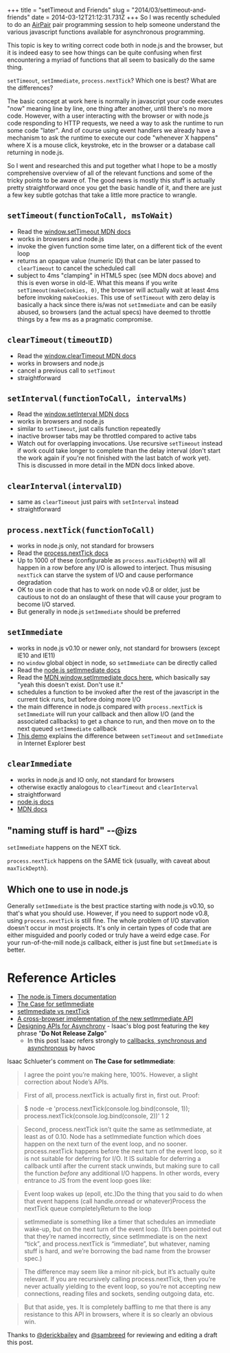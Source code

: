 +++
title = "setTimeout and Friends"
slug = "2014/03/settimeout-and-friends"
date = 2014-03-12T21:12:31.731Z
+++
So I was recently scheduled to do an [AirPair](http://airpair.com) pair programming session to help someone understand the various javascript functions available for asynchronous programming.

This topic is key to writing correct code both in node.js and the browser, but it is indeed easy to see how things can be quite confusing when first encountering a myriad of functions that all seem to basically do the same thing.

`setTimeout`, `setImmediate`, `process.nextTick`? Which one is best? What are the differences?

The basic concept at work here is normally in javascript your code executes "now" meaning line by line, one thing after another, until there's no more code. However, with a user interacting with the browser or with node.js code responding to HTTP requests, we need a way to ask the runtime to run some code "later".  And of course using event handlers we already have a mechanism to ask the runtime to execute our code "whenever X happens" where X is a mouse click, keystroke, etc in the browser or a database call returning in node.js.

So I went and researched this and put together what I hope to be a mostly comprehensive overview of all of the relevant functions and some of the tricky points to be aware of. The good news is mostly this stuff is actually pretty straightforward once you get the basic handle of it, and there are just a few key subtle gotchas that take a little more practice to wrangle.

## `setTimeout(functionToCall, msToWait)`
- Read the [window.setTimeout MDN docs](https://developer.mozilla.org/en-US/docs/Web/API/Window.setTimeout)
- works in browsers and node.js
- invoke the given function some time later, on a different tick of the event loop
- returns an opaque value (numeric ID) that can be later passed to `clearTimeout` to cancel the scheduled call
- subject to 4ms "clamping" in HTML5 spec (see MDN docs above) and this is even worse in old-IE. What this means if you write `setTimeout(makeCookies, 0)`, the browser will actually wait at least 4ms before invoking `makeCookies`. This use of `setTimeout` with zero delay is basically a hack since there is/was not `setImmediate` and can be easily abused, so browsers (and the actual specs) have deemed to throttle things by a few ms as a pragmatic compromise.


## `clearTimeout(timeoutID)`
- Read the [window.clearTimeout MDN docs](https://developer.mozilla.org/en-US/docs/Web/API/window.clearTimeout)
- works in browsers and node.js
- cancel a previous call to `setTimout`
- straightforward

## `setInterval(functionToCall, intervalMs)`
- Read the [window.setInterval MDN docs](https://developer.mozilla.org/en-US/docs/Web/API/window.setInterval)
- works in browsers and node.js
- similar to `setTimeout`, just calls function repeatedly
- inactive browser tabs may be throttled compared to active tabs
- Watch out for overlapping invocations. Use recursive `setTimeout` instead if work could take longer to complete than the delay interval (don't start the work again if you're not finished with the last batch of work yet). This is discussed in more detail in the MDN docs linked above.

## `clearInterval(intervalID)`
- same as `clearTimeout` just pairs with `setInterval` instead
- straightforward

## `process.nextTick(functionToCall)`
- works in node.js only, not standard for browsers
- Read the [process.nextTick docs](http://nodejs.org/docs/latest/api/all.html#all_process_nexttick_callback)
- Up to 1000 of these (configurable as `process.maxTickDepth`) will all happen in a row before any I/O is allowed to interject. Thus misusing `nextTick` can starve the system of I/O and cause performance degradation
- OK to use in code that has to work on node v0.8 or older, just be cautious to not do an onslaught of these that will cause your program to become I/O starved.
- But generally in node.js `setImmediate` should be preferred

## `setImmediate`
- works in node.js v0.10 or newer only, not standard for browsers (except IE10 and IE11)
- no `window` global object in node, so `setImmediate` can be directly called
- Read the [node.js setImmediate docs](http://nodejs.org/api/all.html#all_setimmediate_callback_arg)
- Read the [MDN window.setImmediate docs here](https://developer.mozilla.org/en-US/docs/Web/API/Window.setImmediate), which basically say "yeah this doesn't exist. Don't use it."
- schedules a function to be invoked after the rest of the javascript in the current tick runs, but before doing more I/O
- the main difference in node.js compared with `process.nextTick` is `setImmediate` will run your callback and then allow I/O (and the associated callbacks) to get a chance to run, and then move on to the next queued `setImmediate` callback
- [This demo](http://ie.microsoft.com/testdrive/Performance/setImmediateSorting/Default.html) explains the difference between `setTimeout` and `setImmediate` in Internet Explorer best

## `clearImmediate`
- works in node.js and IO only, not standard for browsers
- otherwise exactly analogous to `clearTimeout` and `clearInterval`
- straightforward
- [node.js docs](http://nodejs.org/docs/latest/api/all.html#all_clearimmediate_immediateobject)
- [MDN docs](https://developer.mozilla.org/en-US/docs/Web/API/Window.clearImmediate)

## "naming stuff is hard" --@izs

`setImmediate` happens on the NEXT tick.

`process.nextTick` happens on the SAME tick (usually, with caveat about `maxTickDepth`).

## Which one to use in node.js

Generally `setImmediate` is the best practice starting with node.js v0.10, so that's what you should use. However, if you need to support node v0.8, using `process.nextTick` is still fine. The whole problem of I/O starvation doesn't occur in most projects. It's only in certain types of code that are either misguided and poorly coded or truly have a weird edge case. For your run-of-the-mill node.js callback, either is just fine but `setImmediate` is better.


# Reference Articles
- [The node.js Timers documentation](http://nodejs.org/api/timers.html)
- [The Case for setImmediate](http://www.nczonline.net/blog/2013/07/09/the-case-for-setimmediate/)
- [setImmediate vs nextTick](http://stackoverflow.com/questions/15349733/setimmediate-vs-nexttick)
- [A cross-browser implementation of the new setImmediate API](https://github.com/NobleJS/setImmediate)
- [Designing APIs for Asynchrony](http://blog.izs.me/post/59142742143/designing-apis-for-asynchrony) - Isaac's blog post featuring the key phrase "**Do Not Release Zalgo**"
  - In this post Isaac refers strongly to [callbacks, synchronous and asynchronous](http://blog.ometer.com/2011/07/24/callbacks-synchronous-and-asynchronous/) by havoc



Isaac Schlueter's comment on **The Case for setImmediate**:

>I agree the point you’re making here, 100%. However, a slight correction about Node’s APIs.

>First of all, process.nextTick is actually first in, first out. Proof:

>$ node -e 'process.nextTick(console.log.bind(console, 1)); process.nextTick(console.log.bind(console, 2))'
>1
>2

>Second, process.nextTick isn’t quite the same as setImmediate, at least as of 0.10. Node has a setImmediate function which does happen on the next turn of the event loop, and no sooner. process.nextTick happens before the next turn of the event loop, so it is not suitable for deferring for I/O. It IS suitable for deferring a callback until after the current stack unwinds, but making sure to call the function *before* any additional I/O happens. In other words, every entrance to JS from the event loop goes like:

>Event loop wakes up (epoll, etc.)Do the thing that you said to do when that event happens (call
handle.onread or whatever)Process the nextTick queue completelyReturn to the loop

>setImmediate is something like a timer that schedules an immediate wake-up, but on the next turn of the event loop. (It’s been pointed out that they’re named incorrectly, since setImmediate is on the next “tick”, and process.nextTick is “immediate”, but whatever, naming stuff is hard, and we’re borrowing the bad name from the browser spec.)

>The difference may seem like a minor nit-pick, but it’s actually quite relevant. If you are recursively calling process.nextTick, then you’re never actually yielding to the event loop, so you’re not accepting new connections, reading files and sockets, sending outgoing data, etc.

>But that aside, yes. It is completely baffling to me that there is any resistance to this API in browsers, where it is so clearly an obvious win.


Thanks to [@derickbailey](https://twitter.com/derickbailey) and [@sambreed](https://twitter.com/sambreed) for reviewing and editing a draft this post.
